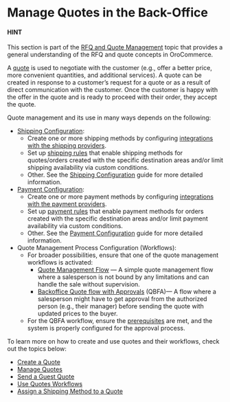 <a id="user-guide-sales-quotes"></a>

# Manage Quotes in the Back-Office

#### HINT
This section is part of the [RFQ and Quote Management](../../../concept-guides/customers-sales/rfq-quotes/index.md#concept-guide-rfq-quotes) topic that provides a general understanding of the RFQ and quote concepts in OroCommerce.

A [quote](../../../glossary.md#term-Quote) is used to negotiate with the customer (e.g., offer a better price, more convenient quantities, and additional services). A quote can be created in response to a customer’s request for a quote or as a result of direct communication with the customer. Once the customer is happy with the offer in the quote and is ready to proceed with their order, they accept the quote.

Quote management and its use in many ways depends on the following:

* [Shipping Configuration](../../../concept-guides/administration/shipping-configuration/index.md#user-guide-shipping):
  - Create one or more shipping methods by configuring [integrations with the shipping providers](../../system/integrations/shipping-integration/index.md#sys-integrations-manage-integrations-ups-flat-rate).
  - Set up [shipping rules](../../system/shipping-rules/index.md#sys-shipping-rules) that enable shipping methods for quotes/orders created with the specific destination areas and/or limit shipping availability via custom conditions.
  - Other. See the [Shipping Configuration](../../../concept-guides/administration/shipping-configuration/index.md#user-guide-shipping) guide for more detailed information.
* [Payment Configuration](../../../concept-guides/administration/payment-configuration/index.md#user-guide-payment):
  - Create one or more payment methods by configuring [integrations with the payment providers](../../system/integrations/payment-integration/index.md#sys-integrations-manage-integrations-payment-methods).
  - Set up [payment rules](../../system/payment-rules/index.md#sys-payment-rules) that enable payment methods for orders created with the specific destination areas and/or limit payment availability via custom conditions.
  - Other. See the [Payment Configuration](../../../concept-guides/administration/payment-configuration/index.md#user-guide-payment) guide for more detailed information.
* Quote Management Process Configuration (Workflows):
  - For broader possibilities, ensure that one of the quote management workflows is activated:
    * [Quote Management Flow](../../system/workflows/system-workflows/backoffice-quote-flow-with-approvals.md#system-workflows-quote-backoffice-workflow) — A simple quote management flow where a salesperson is not bound by any limitations and can handle the sale without supervision.
    * [Backoffice Quote flow with Approvals](../../system/workflows/system-workflows/backoffice-quote-flow-with-approvals.md#doc-workflows-backoffice-quote-flow-with-approvals) (QBFA)— A flow where a salesperson might have to get approval from the authorized person (e.g., their manager) before sending the quote with updated prices to the buyer.
  - For the QBFA workflow, ensure the [prerequisites](../../system/workflows/system-workflows/backoffice-quote-flow-with-approvals.md#doc-workflows-backoffice-quote-flow-with-approvals-prerequisites) are met, and the system is properly configured for the approval process.

To learn more on how to create and use quotes and their workflows, check out the topics below:

* [Create a Quote](create/index.md)
* [Manage Quotes](manage.md)
* [Send a Guest Quote](guest-quote.md)
* [Use Quotes Workflows](flows/index.md)
* [Assign a Shipping Method to a Quote](shipping-method-for-quotes.md)

<!-- fa-bars = fa-navicon -->
<!-- Ic Tiles is used as Set As Default in saved views, and as tiles in display layout options -->
<!-- IcPencil refers to Rename in Commerce and Inline Editing in CRM -->
<!-- Check mark in the square. -->
<!-- SortDesc is also used as drop-down arrow -->
